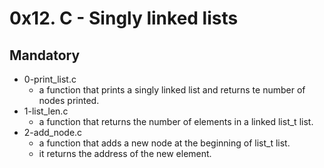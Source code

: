 # 0x12. C - Singly linked lists

## Mandatory

- 0-print_list.c
  - a function that prints a singly linked list and returns te number of nodes printed.
- 1-list_len.c
  - a function that returns the number of elements in a linked list_t list.
- 2-add_node.c
  - a function that adds a new node at the beginning of list_t list.
  - it returns the address of the new element.
